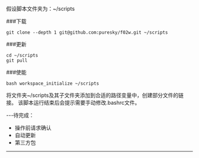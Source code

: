 假设脚本文件夹为：~/scripts

###下载
```
git clone --depth 1 git@github.com:puresky/f02w.git ~/scripts
```
###更新
```
cd ~/scripts
git pull
```

###使能
```
bash workspace_initialize ~/scripts
```
将文件夹~/scripts及其子文件夹添加到合适的路径变量中，创建部分文件的链接。
该脚本运行结束后会提示需要手动修改.bashrc文件。

---待完成：
* 操作前请求确认
* 自动更新
* 第三方包
----


